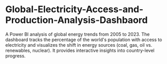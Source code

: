 # Global-Electricity-Access-and-Production-Analysis-Dashbaord
A Power BI analysis of global energy trends from 2005 to 2023. The dashboard tracks the percentage of the world's population with access to electricity and visualizes the shift in energy sources (coal, gas, oil vs. renewables, nuclear). It provides interactive insights into country-level progress.

